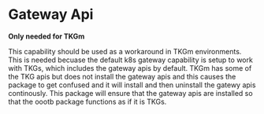 # Gateway Api

**Only needed for TKGm**

This capability should be used as a workaround in TKGm environments. This is needed becuase the default k8s gateway capability is setup to work with TKGs, which includes the gateway apis by default. TKGm has some of the TKG apis but does not install the gateway apis and this causes the package to get confused and it will install and then uninstall the gatewy apis continously. This package will ensure that the gateway apis are installed so that the oootb package functions as if it is TKGs.  